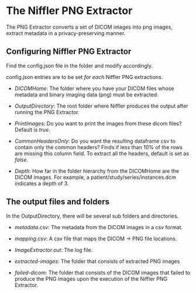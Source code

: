 # The Niffler PNG Extractor

The PNG Extractor converts a set of DICOM images into png images, extract metadata in a privacy-preserving manner.


## Configuring Niffler PNG Extractor

Find the config.json file in the folder and modify accordingly.

config.json entries are to be set *for each* Niffler PNG extractions.


* *DICOMHome*: The folder where you have your DICOM files whose metadata and binary imaging data (png) must be extracted.

* *OutputDirectory*: The root folder where Niffler produces the output after running the PNG Extractor.

* *PrintImages*: Do you want to print the images from these dicom files? Default is _true_.

* *CommonHeadersOnly*: Do you want the resulting dataframe csv to contain only the common headers? Finds if less than 10% of the rows are missing this column field. To extract all the headers, default is set as _false_.

* *Depth*: How far in the folder hierarchy from the DICOMHome are the DICOM images. For example, a patient/study/series/instances.dcm indicates a depth of 3.


## The output files and folders

In the OutputDirectory, there will be several sub folders and directories.

* *metadata.csv*: The metadata from the DICOM images in a csv format.

* *mapping.csv*: A csv file that maps the DICOM -> PNG file locations.

* *ImageExtractor.out*: The log file.

* *extracted-images*: The folder that consists of extracted PNG images

* *failed-dicom*: The folder that consists of the DICOM images that failed to produce the PNG images upon the execution of the Niffler PNG Extractor.
